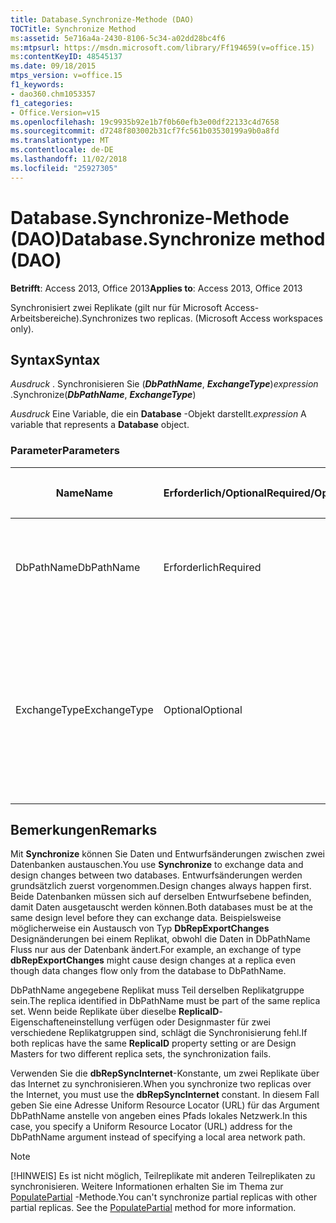 ```yaml
---
title: Database.Synchronize-Methode (DAO)
TOCTitle: Synchronize Method
ms:assetid: 5e716a4a-2430-8106-5c34-a02dd28bc4f6
ms:mtpsurl: https://msdn.microsoft.com/library/Ff194659(v=office.15)
ms:contentKeyID: 48545137
ms.date: 09/18/2015
mtps_version: v=office.15
f1_keywords:
- dao360.chm1053357
f1_categories:
- Office.Version=v15
ms.openlocfilehash: 19c9935b92e1b7f0b60efb3e00df22133c4d7658
ms.sourcegitcommit: d7248f803002b31cf7fc561b03530199a9b0a8fd
ms.translationtype: MT
ms.contentlocale: de-DE
ms.lasthandoff: 11/02/2018
ms.locfileid: "25927305"
---
```

# <a name="databasesynchronize-method-dao"></a><span data-ttu-id="6c2c6-102">Database.Synchronize-Methode (DAO)</span><span class="sxs-lookup"><span data-stu-id="6c2c6-102">Database.Synchronize method (DAO)</span></span>


<span data-ttu-id="6c2c6-103">**Betrifft**: Access 2013, Office 2013</span><span class="sxs-lookup"><span data-stu-id="6c2c6-103">**Applies to**: Access 2013, Office 2013</span></span>

<span data-ttu-id="6c2c6-p101">Synchronisiert zwei Replikate (gilt nur für Microsoft Access-Arbeitsbereiche).</span><span class="sxs-lookup"><span data-stu-id="6c2c6-p101">Synchronizes two replicas. (Microsoft Access workspaces only).</span></span>

## <a name="syntax"></a><span data-ttu-id="6c2c6-106">Syntax</span><span class="sxs-lookup"><span data-stu-id="6c2c6-106">Syntax</span></span>

<span data-ttu-id="6c2c6-107">*Ausdruck* . Synchronisieren Sie (***DbPathName***, ***ExchangeType***)</span><span class="sxs-lookup"><span data-stu-id="6c2c6-107">*expression* .Synchronize(***DbPathName***, ***ExchangeType***)</span></span>

<span data-ttu-id="6c2c6-108">*Ausdruck* Eine Variable, die ein **Database** -Objekt darstellt.</span><span class="sxs-lookup"><span data-stu-id="6c2c6-108">*expression* A variable that represents a **Database** object.</span></span>

### <a name="parameters"></a><span data-ttu-id="6c2c6-109">Parameter</span><span class="sxs-lookup"><span data-stu-id="6c2c6-109">Parameters</span></span>

<table>
<colgroup>
<col style="width: 25%" />
<col style="width: 25%" />
<col style="width: 25%" />
<col style="width: 25%" />
</colgroup>
<thead>
<tr class="header">
<th><p><span data-ttu-id="6c2c6-110">Name</span><span class="sxs-lookup"><span data-stu-id="6c2c6-110">Name</span></span></p></th>
<th><p><span data-ttu-id="6c2c6-111">Erforderlich/Optional</span><span class="sxs-lookup"><span data-stu-id="6c2c6-111">Required/Optional</span></span></p></th>
<th><p><span data-ttu-id="6c2c6-112">Datentyp</span><span class="sxs-lookup"><span data-stu-id="6c2c6-112">Data Type</span></span></p></th>
<th><p><span data-ttu-id="6c2c6-113">Beschreibung</span><span class="sxs-lookup"><span data-stu-id="6c2c6-113">Description</span></span></p></th>
</tr>
</thead>
<tbody>
<tr class="odd">
<td><p><span data-ttu-id="6c2c6-114">DbPathName</span><span class="sxs-lookup"><span data-stu-id="6c2c6-114">DbPathName</span></span></p></td>
<td><p><span data-ttu-id="6c2c6-115">Erforderlich</span><span class="sxs-lookup"><span data-stu-id="6c2c6-115">Required</span></span></p></td>
<td><p><span data-ttu-id="6c2c6-116"><strong>String</strong></span><span class="sxs-lookup"><span data-stu-id="6c2c6-116"><strong>String</strong></span></span></p></td>
<td><p><span data-ttu-id="6c2c6-117">Der Pfad zum Zielreplikat, mit dem die Datenbank synchronisiert wird.</span><span class="sxs-lookup"><span data-stu-id="6c2c6-117">The path to the target replica with which database will be synchronized.</span></span></p></td>
</tr>
<tr class="even">
<td><p><span data-ttu-id="6c2c6-118">ExchangeType</span><span class="sxs-lookup"><span data-stu-id="6c2c6-118">ExchangeType</span></span></p></td>
<td><p><span data-ttu-id="6c2c6-119">Optional</span><span class="sxs-lookup"><span data-stu-id="6c2c6-119">Optional</span></span></p></td>
<td><p><span data-ttu-id="6c2c6-120"><strong>Variant</strong></span><span class="sxs-lookup"><span data-stu-id="6c2c6-120"><strong>Variant</strong></span></span></p></td>
<td><p><span data-ttu-id="6c2c6-121">Eine <strong><a href="synchronizetypeenum-enumeration-dao.md">SynchronizeTypeEnum</a></strong>-Konstante, die angibt, in welche Richtung Änderungen zwischen den beiden Datenbanken synchronisiert werden sollen.</span><span class="sxs-lookup"><span data-stu-id="6c2c6-121">A <strong><a href="synchronizetypeenum-enumeration-dao.md">SynchronizeTypeEnum</a></strong> constant indicating which direction to synchronize changes between the two databases.</span></span></p></td>
</tr>
</tbody>
</table>


## <a name="remarks"></a><span data-ttu-id="6c2c6-122">Bemerkungen</span><span class="sxs-lookup"><span data-stu-id="6c2c6-122">Remarks</span></span>

<span data-ttu-id="6c2c6-123">Mit **Synchronize** können Sie Daten und Entwurfsänderungen zwischen zwei Datenbanken austauschen.</span><span class="sxs-lookup"><span data-stu-id="6c2c6-123">You use **Synchronize** to exchange data and design changes between two databases.</span></span> <span data-ttu-id="6c2c6-124">Entwurfsänderungen werden grundsätzlich zuerst vorgenommen.</span><span class="sxs-lookup"><span data-stu-id="6c2c6-124">Design changes always happen first.</span></span> <span data-ttu-id="6c2c6-125">Beide Datenbanken müssen sich auf derselben Entwurfsebene befinden, damit Daten ausgetauscht werden können.</span><span class="sxs-lookup"><span data-stu-id="6c2c6-125">Both databases must be at the same design level before they can exchange data.</span></span> <span data-ttu-id="6c2c6-126">Beispielsweise möglicherweise ein Austausch von Typ **DbRepExportChanges** Designänderungen bei einem Replikat, obwohl die Daten in DbPathName Fluss nur aus der Datenbank ändert.</span><span class="sxs-lookup"><span data-stu-id="6c2c6-126">For example, an exchange of type **dbRepExportChanges** might cause design changes at a replica even though data changes flow only from the database to DbPathName.</span></span>

<span data-ttu-id="6c2c6-127">DbPathName angegebene Replikat muss Teil derselben Replikatgruppe sein.</span><span class="sxs-lookup"><span data-stu-id="6c2c6-127">The replica identified in DbPathName must be part of the same replica set.</span></span> <span data-ttu-id="6c2c6-128">Wenn beide Replikate über dieselbe **ReplicaID**-Eigenschafteneinstellung verfügen oder Designmaster für zwei verschiedene Replikatgruppen sind, schlägt die Synchronisierung fehl.</span><span class="sxs-lookup"><span data-stu-id="6c2c6-128">If both replicas have the same **ReplicaID** property setting or are Design Masters for two different replica sets, the synchronization fails.</span></span>

<span data-ttu-id="6c2c6-129">Verwenden Sie die **dbRepSyncInternet**-Konstante, um zwei Replikate über das Internet zu synchronisieren.</span><span class="sxs-lookup"><span data-stu-id="6c2c6-129">When you synchronize two replicas over the Internet, you must use the **dbRepSyncInternet** constant.</span></span> <span data-ttu-id="6c2c6-130">In diesem Fall geben Sie eine Adresse Uniform Resource Locator (URL) für das Argument DbPathName anstelle von angeben eines Pfads lokales Netzwerk.</span><span class="sxs-lookup"><span data-stu-id="6c2c6-130">In this case, you specify a Uniform Resource Locator (URL) address for the DbPathName argument instead of specifying a local area network path.</span></span>


> [!NOTE]
> <span data-ttu-id="6c2c6-p105">[!HINWEIS] Es ist nicht möglich, Teilreplikate mit anderen Teilreplikaten zu synchronisieren. Weitere Informationen erhalten Sie im Thema zur [PopulatePartial](database-populatepartial-method-dao.md) -Methode.</span><span class="sxs-lookup"><span data-stu-id="6c2c6-p105">You can't synchronize partial replicas with other partial replicas. See the [PopulatePartial](database-populatepartial-method-dao.md) method for more information.</span></span>



